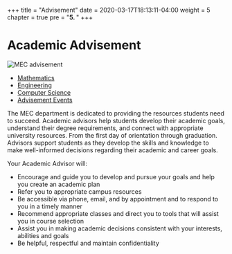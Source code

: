 +++
title = "Advisement"
date = 2020-03-17T18:13:11-04:00
weight = 5
chapter = true
pre = "<b>5. </b>"
+++

# Academic Advisement

![MEC advisement](/Advisement/imgs/advise.svg)

- [Mathematics](/advisement/math/)
- [Engineering](/advisement/engineering/)
- [Computer Science](/advisement/compsci/)
- [Advisement Events](/advisement/event/)

The MEC department is dedicated to providing the resources students need to succeed. Academic advisors help students develop their academic goals, understand their degree requirements, and connect with appropriate university resources. From the first day of orientation through graduation. Advisors support students as they develop the skills and knowledge to make well-informed decisions regarding their academic and career goals.

Your Academic Advisor will:

- Encourage and guide you to develop and pursue your goals and help you create an academic plan
- Refer you to appropriate campus resources
- Be accessible via phone, email, and by appointment and to respond to you in a timely manner
- Recommend appropriate classes and direct you to tools that will assist you in course selection
- Assist you in making academic decisions consistent with your interests, abilities and goals
- Be helpful, respectful and maintain confidentiality



